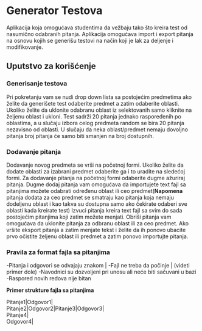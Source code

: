 # Generator Testova
Aplikacija koja omogućava studentima da vežbaju tako što kreira test od nasumično odabranih pitanja.
Aplikacija omogućava import i export pitanja na osnovu kojih se generišu testovi na način koji je lak za deljenje i modifikovanje.

## Uputstvo za korišćenje 
### Generisanje testova
 Pri pokretanju vam se nudi drop down lista sa postojećim predmetima ako želite da generišete test odaberite predmet a zatim odaberite oblasti.
 Ukoliko želite da uklonite odabranu oblast iz selektovanih samo kliknite na željenu oblast i ukloni.
 Test sadrži 20 pitanja jednako raspoređenih po oblastima, a u slučaju izbora celog predmeta random se bira 20 pitanja nezavisno od oblasti.
 U slučaju da neka oblast/predmet nemaju dovoljno pitanja broj pitanja će samo biti smanjen na broj dostupnih.
 
 ### Dodavanje pitanja
 Dodavanje novog predmeta se vrši na početnoj formi.
 Ukoliko želite da dodate oblasti za izabrani predmet odaberite ga i to uradite na sledećoj formi.
 Za dodavanje pitanja na početnoj formi odaberite dugme ažuriraj pitanja.
 Dugme dodaj pitanja vam omogućava da importujete text fajl sa pitanjima možete odabrati određenu oblast ili ceo predmet(**Napomena** pitanja dodata za ceo predmet se  smatraju kao pitanja koja nemaju dodeljenu oblast i kao takva su dostupna samo ako čekirate odaberi sve oblasti kada kreirate test)
 Izvuci pitanja kreira text fajl sa svim do sada postojećim pitanjima koji zatim možete menjati.
 Obriši pitanja vam omogućava da uklonite pitanja za odbranu oblast ili za ceo predmet. Ako vršite eksport pitanja a zatim menjate tekst i želite da ih ponovo ubacite prvo očistite željenu oblast ili predmet a zatim ponovo importujte pitanja.
 
 ### Pravila za format fajla sa pitanjima 
 
 -Pitanja i odgovori se odvajaju znakom |
 -Fajl ne treba da počinje | (videti primer dole)
 -Navodnici su dozvoljeni pri unosu ali neće biti sačuvani u bazi
 -Raspored novih redova nije bitan
 
 **Primer strukture fajla sa pitanjima**
 
 Pitanje1|Odgovor1|  
 Pitanje2|Odgovor2|Pitanje3|Odgovor3|  
 Pitanje4|  
 Odgovor4|  
